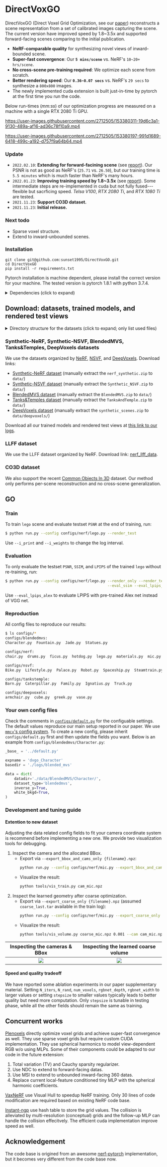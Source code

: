 # DirectVoxGO

DirectVoxGO (Direct Voxel Grid Optimization, see our [paper](https://arxiv.org/abs/2111.11215)) reconstructs a scene representation from a set of calibrated images capturing the scene. The current version have improved speed by 1.8\~3.5x and supported forward-facing scenes comparing to the initial publication.
- **NeRF-comparable quality** for synthesizing novel views of inward-bounded scene.
- **Super-fast convergence**: Our **`5 mins/scene`** vs. NeRF's `10~20+ hrs/scene`.
- **No cross-scene pre-training required**: We optimize each scene from scratch.
- **Better rendering speed**: Our **`0.36~0.07 secs`** vs. NeRF's `29 secs` to synthesize a `800x800` images.
- The newly implemented cuda extension is built just-in-time by pytorch at the first time you run the code.

Below run-times (*mm:ss*) of our optimization progress are measured on a machine with a single RTX 2080 Ti GPU.

https://user-images.githubusercontent.com/2712505/153380311-19d6c3a1-9130-489a-af16-ad36c78f10a9.mp4

https://user-images.githubusercontent.com/2712505/153380197-991d1689-6418-499c-a192-d757f9a64b64.mp4

### Update
- `2022.02.10`: **Extending for forward-facining scene** (see [report](IMPROVING_LOG.md)). Our PSNR is not as good as NeRF's (`25.71` vs. `26.50`), but our training time is `5.5 minutes` which is much faster than NeRF's many hours.
- `2022.01.23`: **Improving training speed by 1.8\~3.5x** (see [report](IMPROVING_LOG.md)). Some intermediate steps are re-implemented in cuda but not fully fused---flexible but sacrficing speed. *Telsa V100*, *RTX 2080 Ti*, and *RTX 1080 Ti* are tested.
- `2021.11.23`: **Support CO3D dataset.**
- `2021.11.23`: **Initial release.**

### Next todo
- Sparse voxel structure.
- Extend to inward-unbounded scenes.

### Installation
```
git clone git@github.com:sunset1995/DirectVoxGO.git
cd DirectVoxGO
pip install -r requirements.txt
```
Pytorch installation is machine dependent, please install the correct version for your machine. The tested version is pytorch 1.8.1 with python 3.7.4.

<details>
  <summary> Dependencies (click to expand) </summary>

  - `PyTorch`, `numpy`: main computation.
  - `scipy`, `lpips`: SSIM and LPIPS evaluation.
  - `tqdm`: progress bar.
  - `mmcv`: config system.
  - `opencv-python`: image processing.
  - `imageio`, `imageio-ffmpeg`: images and videos I/O.
</details>


## Download: datasets, trained models, and rendered test views

<details>
  <summary> Directory structure for the datasets (click to expand; only list used files) </summary>

    data
    ├── nerf_synthetic     # Link: https://drive.google.com/drive/folders/128yBriW1IG_3NJ5Rp7APSTZsJqdJdfc1
    │   └── [chair|drums|ficus|hotdog|lego|materials|mic|ship]
    │       ├── [train|val|test]
    │       │   └── r_*.png
    │       └── transforms_[train|val|test].json
    │
    ├── Synthetic_NSVF     # Link: https://dl.fbaipublicfiles.com/nsvf/dataset/Synthetic_NSVF.zip
    │   └── [Bike|Lifestyle|Palace|Robot|Spaceship|Steamtrain|Toad|Wineholder]
    │       ├── intrinsics.txt
    │       ├── rgb
    │       │   └── [0_train|1_val|2_test]_*.png
    │       └── pose
    │           └── [0_train|1_val|2_test]_*.txt
    │
    ├── BlendedMVS         # Link: https://dl.fbaipublicfiles.com/nsvf/dataset/BlendedMVS.zip
    │   └── [Character|Fountain|Jade|Statues]
    │       ├── intrinsics.txt
    │       ├── rgb
    │       │   └── [0|1|2]_*.png
    │       └── pose
    │           └── [0|1|2]_*.txt
    │
    ├── TanksAndTemple     # Link: https://dl.fbaipublicfiles.com/nsvf/dataset/TanksAndTemple.zip
    │   └── [Barn|Caterpillar|Family|Ignatius|Truck]
    │       ├── intrinsics.txt
    │       ├── rgb
    │       │   └── [0|1|2]_*.png
    │       └── pose
    │           └── [0|1|2]_*.txt
    │
    ├── deepvoxels         # Link: https://drive.google.com/drive/folders/1ScsRlnzy9Bd_n-xw83SP-0t548v63mPH
    │   └── [train|validation|test]
    │       └── [armchair|cube|greek|vase]
    │           ├── intrinsics.txt
    │           ├── rgb/*.png
    │           └── pose/*.txt
    │
    ├── nerf_llff_data     # Link: https://drive.google.com/drive/folders/128yBriW1IG_3NJ5Rp7APSTZsJqdJdfc1
    │   └── [fern|flower|fortress|horns|leaves|orchids|room|trex]
    │
    └── co3d               # Link: https://github.com/facebookresearch/co3d
        └── [donut|teddybear|umbrella|...]
            ├── frame_annotations.jgz
            ├── set_lists.json
            └── [129_14950_29917|189_20376_35616|...]
                ├── images
                │   └── frame*.jpg
                └── masks
                    └── frame*.png
</details>

### Synthetic-NeRF, Synthetic-NSVF, BlendedMVS, Tanks&Temples, DeepVoxels datasets
We use the datasets organized by [NeRF](https://github.com/bmild/nerf), [NSVF](https://github.com/facebookresearch/NSVF), and [DeepVoxels](https://github.com/vsitzmann/deepvoxels). Download links:
- [Synthetic-NeRF dataset](https://drive.google.com/drive/folders/128yBriW1IG_3NJ5Rp7APSTZsJqdJdfc1) (manually extract the `nerf_synthetic.zip` to `data/`)
- [Synthetic-NSVF dataset](https://dl.fbaipublicfiles.com/nsvf/dataset/Synthetic_NSVF.zip) (manually extract the `Synthetic_NSVF.zip` to `data/`)
- [BlendedMVS dataset](https://dl.fbaipublicfiles.com/nsvf/dataset/BlendedMVS.zip) (manually extract the `BlendedMVS.zip` to `data/`)
- [Tanks&Temples dataset](https://dl.fbaipublicfiles.com/nsvf/dataset/TanksAndTemple.zip) (manually extract the `TanksAndTemple.zip` to `data/`)
- [DeepVoxels dataset](https://drive.google.com/open?id=1ScsRlnzy9Bd_n-xw83SP-0t548v63mPH) (manually extract the `synthetic_scenes.zip` to `data/deepvoxels/`)

Download all our trained models and rendered test views at [this link to our logs](https://drive.google.com/drive/folders/1Zn2adjQh82TivpxG-65UMCCVBmxRYDXe?usp=sharing).

### LLFF dataset
We use the LLFF dataset organized by NeRF. Download link: [nerf_llff_data](https://drive.google.com/drive/folders/128yBriW1IG_3NJ5Rp7APSTZsJqdJdfc1).

### CO3D dataset
We also support the recent [Common Objects In 3D](https://github.com/facebookresearch/co3d) dataset.
Our method only performs per-scene reconstruction and no cross-scene generalization.


## GO

### Train
To train `lego` scene and evaluate testset `PSNR` at the end of training, run:
```bash
$ python run.py --config configs/nerf/lego.py --render_test
```
Use `--i_print` and `--i_weights` to change the log interval.

### Evaluation
To only evaluate the testset `PSNR`, `SSIM`, and `LPIPS` of the trained `lego` without re-training, run:
```bash
$ python run.py --config configs/nerf/lego.py --render_only --render_test \
                                              --eval_ssim --eval_lpips_vgg
```
Use `--eval_lpips_alex` to evaluate LPIPS with pre-trained Alex net instead of VGG net.

### Reproduction
All config files to reproduce our results:
```bash
$ ls configs/*
configs/blendedmvs:
Character.py  Fountain.py  Jade.py  Statues.py

configs/nerf:
chair.py  drums.py  ficus.py  hotdog.py  lego.py  materials.py  mic.py  ship.py

configs/nsvf:
Bike.py  Lifestyle.py  Palace.py  Robot.py  Spaceship.py  Steamtrain.py  Toad.py  Wineholder.py

configs/tankstemple:
Barn.py  Caterpillar.py  Family.py  Ignatius.py  Truck.py

configs/deepvoxels:
armchair.py  cube.py  greek.py  vase.py
```

### Your own config files
Check the comments in [`configs/default.py`](./configs/default.py) for the configuable settings.
The default values reproduce our main setup reported in our paper.
We use [`mmcv`'s config system](https://mmcv.readthedocs.io/en/latest/understand_mmcv/config.html).
To create a new config, please inherit `configs/default.py` first and then update the fields you want.
Below is an example from `configs/blendedmvs/Character.py`:
```python
_base_ = '../default.py'

expname = 'dvgo_Character'
basedir = './logs/blended_mvs'

data = dict(
    datadir='./data/BlendedMVS/Character/',
    dataset_type='blendedmvs',
    inverse_y=True,
    white_bkgd=True,
)
```

### Development and tuning guide
#### Extention to new dataset
Adjusting the data related config fields to fit your camera coordinate system is recommend before implementing a new one.
We provide two visualization tools for debugging.
1. Inspect the camera and the allocated BBox.
    - Export via `--export_bbox_and_cams_only {filename}.npz`:
      ```bash
      python run.py --config configs/nerf/mic.py --export_bbox_and_cams_only cam_mic.npz
      ```
    - Visualize the result:
      ```bash
      python tools/vis_train.py cam_mic.npz
      ```
2. Inspect the learned geometry after coarse optimization.
    - Export via `--export_coarse_only {filename}.npz` (assumed `coarse_last.tar` available in the train log):
      ```bash
      python run.py --config configs/nerf/mic.py --export_coarse_only coarse_mic.npz
      ```
    - Visualize the result:
      ```bash
      python tools/vis_volume.py coarse_mic.npz 0.001 --cam cam_mic.npz
      ```

| Inspecting the cameras & BBox | Inspecting the learned coarse volume |
|:-:|:-:|
|![](figs/debug_cam_and_bbox.png)|![](figs/debug_coarse_volume.png)|



#### Speed and quality tradeoff
We have reported some ablation experiments in our paper supplementary material.
Setting `N_iters`, `N_rand`, `num_voxels`, `rgbnet_depth`, `rgbnet_width` to larger values or setting `stepsize` to smaller values typically leads to better quality but need more computation.
Only `stepsize` is tunable in testing phase, while all the other fields should remain the same as training.

## Concurrent works
[Plenoxels](https://alexyu.net/plenoxels/) directly optimize voxel grids and achieve super-fast convergence as well. They use sparse voxel grids but require custom CUDA implementation. They use spherical harmonics to model view-dependent RGB w/o using MLPs. Some of their components could be adapted to our code in the future extension:
1. Total variation (TV) and Cauchy sparsity regularizer.
2. Use NDC to extend to forward-facing datas.
3. Use MSI to extend to unbounded inward-facing 360 datas.
4. Replace current local-feature conditioned tiny MLP with the spherical harmonic coefficients.

[VaxNeRF](https://github.com/naruya/VaxNeRF) use Visual Hull to speedup NeRF training. Only 30 lines of code modification are required based on existing NeRF code base.

[Instant-ngp](https://github.com/NVlabs/instant-ngp) use hash table to store the grid values. The collision is alleviated by multi-resolution (conceptual) grids and the follow-up MLP can handle the collision effecitvely. The efficient cuda implementation improve speed as well.

## Acknowledgement
The code base is origined from an awesome [nerf-pytorch](https://github.com/yenchenlin/nerf-pytorch) implementation, but it becomes very different from the code base now.
